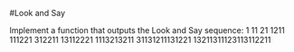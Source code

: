 #Look and Say

Implement a function that outputs the Look and Say sequence:
1
11
21
1211
111221
312211
13112221
1113213211
31131211131221
13211311123113112211
